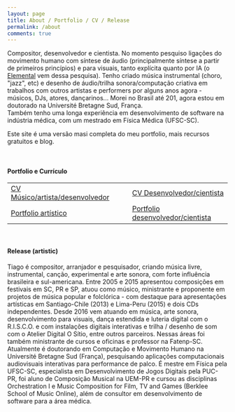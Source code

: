 ```yaml
---
layout: page
title: About / Portfolio / CV / Release
permalink: /about
comments: true
---
```


<div class="row justify-content-between">
<div class="col-md-8 pr-5">

<p>Compositor, desenvolvedor e cientista. No momento pesquiso ligações do movimento humano com síntese de áudio (principalmente síntese a partir de primeiros princípios) e para visuais, tanto explícita quanto por IA (o <a href="{{site.baseurl}}/Elemental">Elemental</a> vem dessa pesquisa). Tenho criado música instrumental (choro, "jazz", etc) e desenho de áudio/trilha sonora/computação criativa em trabalhos com outros artistas e performers por alguns anos agora - músicos, DJs, atores, dançarinos... Morei no Brasil até 201, agora estou em doutorado na Université Bretagne Sud, França.  
<br>Também tenho uma longa experiência em desenvolvimento de software na indústria médica, com um mestrado em Física Médica (UFSC-SC).<!--</br>-->
</p>

<p>Este site é uma versão masi completa do meu portfolio, mais recursos gratuitos e blog.</p>

<p>&nbsp;</p> <!-- TODO solve this formatting issue in the CSS... -->

<h4>Portfolio e Currículo</h4> <!-- TODO FIXME - the template was jumping to h3 (we should not jump h's), and I'm jumping even more, because of fonte size... -->

<table>
    <tr>
        <td><a href="">CV Músico/artista/desenvolvedor</a></td>
        <td>&nbsp;&nbsp;</td>
        <td><a href="">CV Desenvolvedor/cientista</a></td>
    </tr>
    <tr>
        <td><a href="{{ site.baseurl }}/assets/Tiago Brizolara - Portfolio Artistico - 21-09-2020.pdf">Portfolio artístico</a></td>
        <td>&nbsp;&nbsp;</td>
        <td><a href="">Portfolio desenvolvedor/cientista</a></td>
    </tr>
</table>

<p>&nbsp;</p><!-- TODO solve this formatting issue in the CSS or in post.html... -->

<h4>Release (artistic)</h4> <!-- TODO FIXME - the template was jumping to h3 (we should not jump h's), and I'm jumping even more, because of fonte size... -->

<p>Tiago é compositor, arranjador e pesquisador, criando música livre, instrumental, canção, experimental e arte sonora, com forte influência brasileira e sul-americana.
Entre 2005 e 2015 apresentou composições em festivais em SC, PR e SP, atuou como músico, ministrante e proponente em projetos de música popular e folclórica - com destaque para apresentações artísticas em Santiago-Chile (2013) e Lima-Peru (2015) e dois CDs independentes. Desde 2016 vem atuando em música, arte sonora, desenvolvimento para visuais, dança estendida e luteria digital com o R.I.S.C.O. e com instalações digitais interativas e trilha / desenho de som com o Atelier Digital O Sítio, entre outros parceiros. Nessas áreas foi também ministrante de cursos e oficinas e professor na Fatenp-SC. Atualmente é doutorando em Computação e Movimento Humano na Université Bretagne Sud (França), pesquisando aplicações computacionais audiovisuais interativas para performance de palco. É mestre em Física pela UFSC-SC, especialista em Desenvolvimento de Jogos Digitais pela PUC-PR, foi aluno de Composição Musical na UEM-PR e cursou as disciplinas Orchestration I e Music Composition for Film, TV and Games (Berklee School of Music Online), além de consultor em desenvolvimento de software para a área médica.</p>

<!-- TODO 
<h3>Technical Riders</h3>
-->

</div>
</div>
